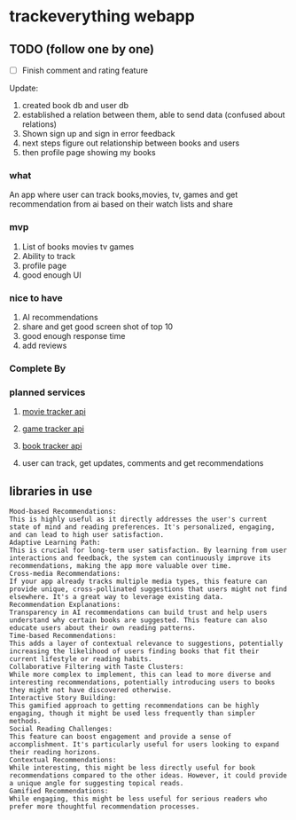# trackeverything webapp

## TODO (follow one by one)

- [ ] Finish comment and rating feature

Update:

1. created book db and user db
2. established a relation between them, able to send data (confused about relations)
3. Shown sign up and sign in error feedback
4. next steps figure out relationship between books and users
5. then profile page showing my books

### what

An app where user can track books,movies, tv, games and get recommendation from ai based on their watch lists and share

### mvp

1. List of books movies tv games
2. Ability to track
3. profile page
4. good enough UI

### nice to have

1. AI recommendations
2. share and get good screen shot of top 10
3. good enough response time
4. add reviews

### Complete By

### planned services

1. [movie tracker api](<[https://](https://developer.themoviedb.org/docs/faq)>)

2. [game tracker api](https://api-docs.igdb.com/#business-related-faq)

3. [book tracker api](https://openlibrary.org/developers/api)

4. user can track, get updates, comments and get recommendations

## libraries in use

```
Mood-based Recommendations:
This is highly useful as it directly addresses the user's current state of mind and reading preferences. It's personalized, engaging, and can lead to high user satisfaction.
Adaptive Learning Path:
This is crucial for long-term user satisfaction. By learning from user interactions and feedback, the system can continuously improve its recommendations, making the app more valuable over time.
Cross-media Recommendations:
If your app already tracks multiple media types, this feature can provide unique, cross-pollinated suggestions that users might not find elsewhere. It's a great way to leverage existing data.
Recommendation Explanations:
Transparency in AI recommendations can build trust and help users understand why certain books are suggested. This feature can also educate users about their own reading patterns.
Time-based Recommendations:
This adds a layer of contextual relevance to suggestions, potentially increasing the likelihood of users finding books that fit their current lifestyle or reading habits.
Collaborative Filtering with Taste Clusters:
While more complex to implement, this can lead to more diverse and interesting recommendations, potentially introducing users to books they might not have discovered otherwise.
Interactive Story Building:
This gamified approach to getting recommendations can be highly engaging, though it might be used less frequently than simpler methods.
Social Reading Challenges:
This feature can boost engagement and provide a sense of accomplishment. It's particularly useful for users looking to expand their reading horizons.
Contextual Recommendations:
While interesting, this might be less directly useful for book recommendations compared to the other ideas. However, it could provide a unique angle for suggesting topical reads.
Gamified Recommendations:
While engaging, this might be less useful for serious readers who prefer more thoughtful recommendation processes.
```